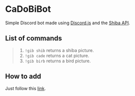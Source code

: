 # CaDoBiBot

Simple Discord bot made using [Discord.js](https://discord.js.org/#/) and the [Shiba API](shibe.online).

## List of commands

> 1. `!gib shib` returns a shiba picture.
> 2. `!gib cade` returns a cat picture.
> 3. `!gib birb` returns a bird picture.

## How to add

Just follow this [link](https://discordapp.com/oauth2/authorize?client_id=504335182375944223&scope=bot&permissions=0).